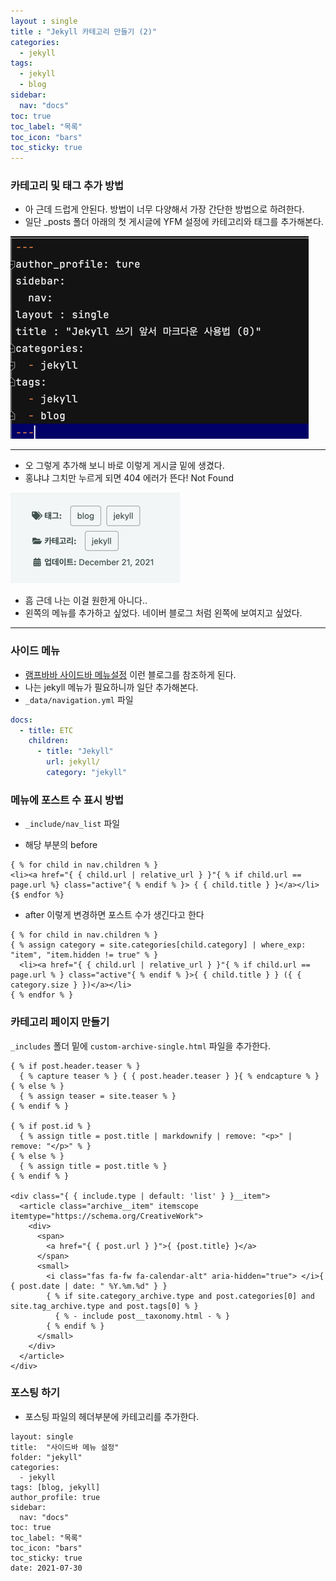 ```yaml
---
layout : single
title : "Jekyll 카테고리 만들기 (2)"
categories:
  - jekyll
tags:
  - jekyll 
  - blog
sidebar:
  nav: "docs"
toc: true
toc_label: "목록"
toc_icon: "bars"
toc_sticky: true
---
```


### 카테고리 및 태그 추가 방법

- 아 근데 드럽게 안된다. 방법이 너무 다양해서 가장 간단한 방법으로 하려한다.
- 일단 _posts 폴더 아래의 첫 게시글에 YFM 설정에 카테고리와 태그를 추가해본다.
   
![img.png](../assets/images/2307/05-1.png)

***

- 오 그렇게 추가해 보니 바로 이렇게 게시글 밑에 생겼다.
- 홍냐냐 그치만 누르게 되면 404 에러가 뜬다! Not Found
   
![img.png](../assets/images/2307/05-2.png)


- 흠 근데 나는 이걸 원한게 아니다..
- 왼쪽의 메뉴를 추가하고 싶었다. 네이버 블로그 처럼 왼쪽에 보여지고 싶었다.

*** 

### 사이드 메뉴 

- [램프바바 사이드바 메뉴설정](https://apit.dev/jekyll/minimal-mistakes-side-bar/) 이런 블로그를 참조하게 된다.
- 나는 jekyll 메뉴가 필요하니까 일단 추가해본다. 
- `_data/navigation.yml` 파일

~~~yaml
docs:
  - title: ETC
    children:
      - title: "Jekyll"
        url: jekyll/
        category: "jekyll"

~~~

### 메뉴에 포스트 수 표시 방법

- `_include/nav_list` 파일 

- 해당 부분의 before

~~~
{ % for child in nav.children % }
<li><a href="{ { child.url | relative_url } }"{ % if child.url == page.url %} class="active"{ % endif % }> { { child.title } }</a></li>
{$ endfor %}
~~~

- after 이렇게 변경하면 포스트 수가 생긴다고 한다

~~~
{ % for child in nav.children % }
{ % assign category = site.categories[child.category] | where_exp: "item", "item.hidden != true" % }
  <li><a href="{ { child.url | relative_url } }"{ % if child.url == page.url % } class="active"{ % endif % }>{ { child.title } } ({ { category.size } })</a></li>
{ % endfor % }
~~~

### 카테고리 페이지 만들기

`_includes` 폴더 밑에 `custom-archive-single.html` 파일을 추가한다.

```
{ % if post.header.teaser % }
  { % capture teaser % } { { post.header.teaser } }{ % endcapture % }
{ % else % }
  { % assign teaser = site.teaser % }
{ % endif % }

{ % if post.id % }
  { % assign title = post.title | markdownify | remove: "<p>" | remove: "</p>" % }
{ % else % }
  { % assign title = post.title % }
{ % endif % }

<div class="{ { include.type | default: 'list' } }__item">
  <article class="archive__item" itemscope itemtype="https://schema.org/CreativeWork">
    <div>
      <span>
        <a href="{ { post.url } }">{ {post.title} }</a>
      </span>
      <small> 
        <i class="fas fa-fw fa-calendar-alt" aria-hidden="true"> </i>{ { post.date | date: " %Y.%m.%d" } }
        { % if site.category_archive.type and post.categories[0] and site.tag_archive.type and post.tags[0] % }
          { % - include post__taxonomy.html - % }
        { % endif % }
      </small>
    </div>
  </article>
</div>
```

### 포스팅 하기

- 포스팅 파일의 헤더부분에 카테고리를 추가한다.

~~~
layout: single
title:  "사이드바 메뉴 설정"
folder: "jekyll"
categories:
  - jekyll
tags: [blog, jekyll]
author_profile: true
sidebar:
  nav: "docs"
toc: true
toc_label: "목록"
toc_icon: "bars"
toc_sticky: true
date: 2021-07-30
~~~